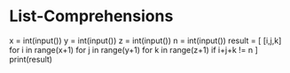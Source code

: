 # List-Comprehensions
x = int(input())
y = int(input())
z = int(input())
n = int(input())
result = [
    [i,j,k]
    for i in range(x+1)
    for j in range(y+1)
    for k in range(z+1)
    if i+j+k != n
]
print(result)
